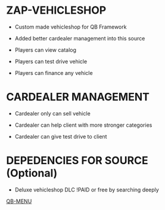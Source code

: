 # ZAP-VEHICLESHOP 

  * Custom made vehicleshop for QB Framework
  
  * Added better cardealer management into this source
  
  * Players can view catalog 
  
  * Players can test drive vehicle
  
  * Players  can finance any vehicle
  
# CARDEALER MANAGEMENT

  * Cardealer only can sell vehicle
  
  * Cardealer can help client with more stronger categories
  
  * Cardealer can give test drive to client
  
 
# DEPEDENCIES FOR SOURCE (Optional)

  * Deluxe vehicleshop DLC !PAID or free by searching deeply
  
  [QB-MENU](https://github.com/qbcore-framework/qb-menu)
 

